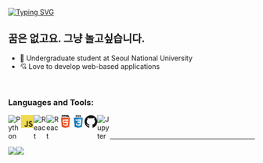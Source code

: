 [![Typing SVG](https://readme-typing-svg.herokuapp.com?font=Press+Start+2P&color=%23010003&width=700&height=40&lines=Hi+there~%2C+I'm+Chang-Man)](https://git.io/typing-svg)

## 꿈은 없고요. 그냥 놀고싶습니다.

- 🔭 Undergraduate student at Seoul National University
- 💘 Love to develop web-based applications

<br />

### Languages and Tools:

<img align="left" alt="Python" width="26px" src="https://raw.githubusercontent.com/jmnote/z-icons/master/svg/python.svg" />
<img align="left" alt="JavaScript" width="26px" src="https://raw.githubusercontent.com/github/explore/80688e429a7d4ef2fca1e82350fe8e3517d3494d/topics/javascript/javascript.png" />
<img align="left" alt="React" width="26px" src="https://cdn.jsdelivr.net/gh/devicons/devicon/icons/react/react-original-wordmark.svg" />
<img align="left" alt="React" width="26px" src="https://upload.wikimedia.org/wikipedia/commons/thumb/4/4c/Typescript_logo_2020.svg/512px-Typescript_logo_2020.svg.png" />
<img align="left" alt="HTML5" width="26px" src="https://raw.githubusercontent.com/github/explore/80688e429a7d4ef2fca1e82350fe8e3517d3494d/topics/html/html.png" />
<img align="left" alt="CSS3" width="26px" src="https://raw.githubusercontent.com/github/explore/80688e429a7d4ef2fca1e82350fe8e3517d3494d/topics/css/css.png" />
<img align="left" alt="GitHub" width="26px" src="https://raw.githubusercontent.com/github/explore/78df643247d429f6cc873026c0622819ad797942/topics/github/github.png" />
<img align="left" alt="Jupyter" width="26px" src="https://cdn.jsdelivr.net/gh/devicons/devicon/icons/jupyter/jupyter-original-wordmark.svg" />

<br />
<br />

---

<img  align="center" src="https://github-readme-stats.vercel.app/api?username=Chang-Man&show_icons=true&count_private=true&theme=buefy&hide_border=true&disable_animations=false"><img align="center" src="https://github-readme-stats.vercel.app/api/top-langs/?username=Chang-Man&layout=compact&theme=buefy&hide_border=true&disable_animations=false&count_private=true" />

<!-- 

[instagram]: https://www.instagram.com/shod23.08/
[linkedin]: https://www.linkedin.com/in/shamshod-rozikov-021773210/ -->
